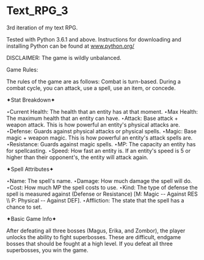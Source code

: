 # Text_RPG_3
3rd iteration of my text RPG.

Tested with Python 3.6.1 and above. Instructions for downloading and installing Python can be found at www.python.org/

DISCLAIMER: The game is wildly unbalanced.

Game Rules:

The rules of the game are as follows:
Combat is turn-based. During a combat cycle, you can attack, use a spell, use an item, or concede. 

✦Stat Breakdown✦

⋆Current Health: The health that an entity has at that moment.
⋆Max Health: The maximum health that an entity can have.
⋆Attack: Base attack + weapon attack. This is how powerful an entity's physical attacks are.
⋆Defense: Guards against physical attacks or physical spells.
⋆Magic: Base magic + weapon magic. This is how powerful an entity's attack spells are.
⋆Resistance: Guards against magic spells.
⋆MP: The capacity an entity has for spellcasting.
⋆Speed: How fast an entity is. If an entity's speed is 5 or higher than their opponent's, the entity will attack again.

✦Spell Attributes✦

⋆Name: The spell's name.
⋆Damage: How much damage the spell will do.
⋆Cost: How much MP the spell costs to use.
⋆Kind: The type of defense the spell is measured against (Defense or Resistance) [M: Magic -- Against RES \\\ P: Physical -- Against DEF].
⋆Affliction: The state that the spell has a chance to set.

✦Basic Game Info✦

After defeating all three bosses (Magus, Erika, and Zombor), the player unlocks the ability to fight superbosses. These are difficult, endgame bosses that should be fought at a high level. If you defeat all three superbosses, you win the game.
